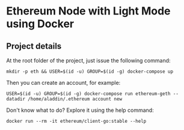 # Ethereum Node with Light Mode using Docker

## Project details

At the root folder of the project, just issue the following command:

    mkdir -p eth && USER=$(id -u) GROUP=$(id -g) docker-compose up

Then you can create an account, for example:

    USER=$(id -u) GROUP=$(id -g) docker-compose run ethereum-geth --datadir /home/aladdin/.ethereum account new

Don't know what to do? Explore it using the help command:

    docker run --rm -it ethereum/client-go:stable --help
